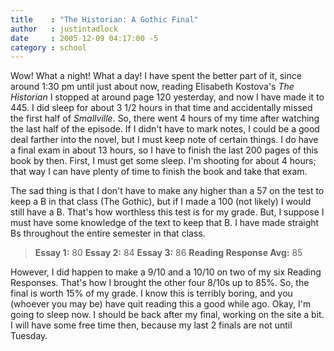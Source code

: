 ```yaml
---
title    : "The Historian: A Gothic Final"
author   : justintadlock
date     : 2005-12-09 04:17:00 -5
category : school
---
```


Wow!  What a night!  What a day!  I have spent the better part of it, since around 1:30 pm until just about now, reading Elisabeth Kostova's <i> The Historian</i> I stopped at around page 120 yesterday, and now I have made it to 445.  I did sleep for about 3 1/2 hours in that time and accidentally missed the first half of <i> Smallville</i>.  So, there went 4 hours of my time after watching the last half of the episode.  If I didn't have to mark notes, I could be a good deal farther into the novel, but I must keep note of certain things.  I do have a final exam in about 13 hours, so I have to finish the last 200 pages of this book by then.  First, I must get some sleep.  I'm shooting for about 4 hours; that way I can have plenty of time to finish the book and take that exam.

The sad thing is that I don't have to make any higher than a 57 on the test to keep a B in that class (The Gothic), but if I made a 100 (not likely) I would still have a B.  That's how worthless this test is for my grade.  But, I suppose I must have some knowledge of the text to keep that B.  I have made straight Bs throughout the entire semester in that class.

<blockquote><strong>Essay 1:</strong> 80
<strong>Essay 2:</strong> 84
<strong>Essay 3:</strong> 86
<strong>Reading Response Avg:</strong> 85</blockquote>

However, I did happen to make a 9/10 and a 10/10 on two of my six Reading Responses.  That's how I brought the other four 8/10s up to 85%.  So, the final is worth 15% of my grade.  I know this is terribly boring, and you (whoever you may be) have quit reading this a good while ago.  Okay, I'm going to sleep now.  I should be back after my final, working on the site a bit.  I will have some free time then, because my last 2 finals are not until Tuesday.
